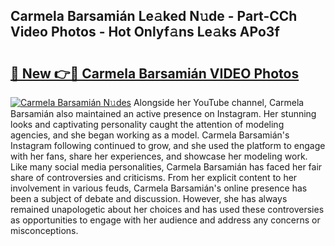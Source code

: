 ## Carmela Barsamián Le𝚊ked N𝚞de - Part-CCh Video Photos - Hot Onlyf𝚊ns Le𝚊ks APo3f

# <h2><a href="http://ab65874.deff.icu/?id=Carmela+Barsami%c3%a1n">🔗 New 👉🔴 Carmela Barsamián VIDEO Photos</a></h2>

[![Carmela Barsamián N𝚞des](https://i.imgur.com/rIISA9y.gif)](http://ab65874.deff.icu/?id=Carmela+Barsami%c3%a1n)
Alongside her YouTube channel, Carmela Barsamián also maintained an active presence on Instagram. Her stunning looks and captivating personality caught the attention of modeling agencies, and she began working as a model. Carmela Barsamián's Instagram following continued to grow, and she used the platform to engage with her fans, share her experiences, and showcase her modeling work. Like many social media personalities, Carmela Barsamián has faced her fair share of controversies and criticisms. From her explicit content to her involvement in various feuds, Carmela Barsamián's online presence has been a subject of debate and discussion. However, she has always remained unapologetic about her choices and has used these controversies as opportunities to engage with her audience and address any concerns or misconceptions.
